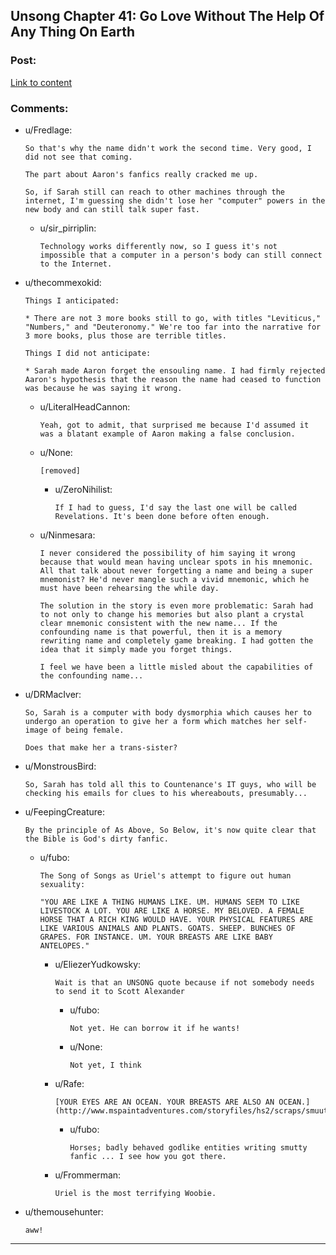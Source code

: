 ## Unsong Chapter 41: Go Love Without The Help Of Any Thing On Earth

### Post:

[Link to content](http://unsongbook.com/chapter-41-go-love-without-the-help-of-any-thing-on-earth/)

### Comments:

- u/Fredlage:
  ```
  So that's why the name didn't work the second time. Very good, I did not see that coming. 

  The part about Aaron's fanfics really cracked me up.

  So, if Sarah still can reach to other machines through the internet, I'm guessing she didn't lose her "computer" powers in the new body and can still talk super fast.
  ```

  - u/sir_pirriplin:
    ```
    Technology works differently now, so I guess it's not impossible that a computer in a person's body can still connect to the Internet.
    ```

- u/thecommexokid:
  ```
  Things I anticipated:

  * There are not 3 more books still to go, with titles "Leviticus," "Numbers," and "Deuteronomy." We're too far into the narrative for 3 more books, plus those are terrible titles.

  Things I did not anticipate:

  * Sarah made Aaron forget the ensouling name. I had firmly rejected Aaron's hypothesis that the reason the name had ceased to function was because he was saying it wrong.
  ```

  - u/LiteralHeadCannon:
    ```
    Yeah, got to admit, that surprised me because I'd assumed it was a blatant example of Aaron making a false conclusion.
    ```

  - u/None:
    ```
    [removed]
    ```

    - u/ZeroNihilist:
      ```
      If I had to guess, I'd say the last one will be called Revelations. It's been done before often enough.
      ```

  - u/Ninmesara:
    ```
    I never considered the possibility of him saying it wrong because that would mean having unclear spots in his mnemonic. All that talk about never forgetting a name and being a super mnemonist? He'd never mangle such a vivid mnemonic, which he must have been rehearsing the while day.

    The solution in the story is even more problematic: Sarah had to not only to change his memories but also plant a crystal clear mnemonic consistent with the new name... If the confounding name is that powerful, then it is a memory rewriting name and completely game breaking. I had gotten the idea that it simply made you forget things.

    I feel we have been a little misled about the capabilities of the confounding name...
    ```

- u/DRMacIver:
  ```
  So, Sarah is a computer with body dysmorphia which causes her to undergo an operation to give her a form which matches her self-image of being female.

  Does that make her a trans-sister?
  ```

- u/MonstrousBird:
  ```
  So, Sarah has told all this to Countenance's IT guys, who will be checking his emails for clues to his whereabouts, presumably...
  ```

- u/FeepingCreature:
  ```
  By the principle of As Above, So Below, it's now quite clear that the Bible is God's dirty fanfic.
  ```

  - u/fubo:
    ```
    The Song of Songs as Uriel's attempt to figure out human sexuality:

    "YOU ARE LIKE A THING HUMANS LIKE. UM. HUMANS SEEM TO LIKE LIVESTOCK A LOT. YOU ARE LIKE A HORSE. MY BELOVED. A FEMALE HORSE THAT A RICH KING WOULD HAVE. YOUR PHYSICAL FEATURES ARE LIKE VARIOUS ANIMALS AND PLANTS. GOATS. SHEEP. BUNCHES OF GRAPES. FOR INSTANCE. UM. YOUR BREASTS ARE LIKE BABY ANTELOPES."
    ```

    - u/EliezerYudkowsky:
      ```
      Wait is that an UNSONG quote because if not somebody needs to send it to Scott Alexander
      ```

      - u/fubo:
        ```
        Not yet. He can borrow it if he wants!
        ```

      - u/None:
        ```
        Not yet, I think
        ```

    - u/Rafe:
      ```
      [YOUR EYES ARE AN OCEAN. YOUR BREASTS ARE ALSO AN OCEAN.](http://www.mspaintadventures.com/storyfiles/hs2/scraps/smuut16.gif)
      ```

      - u/fubo:
        ```
        Horses; badly behaved godlike entities writing smutty fanfic ... I see how you got there.
        ```

    - u/Frommerman:
      ```
      Uriel is the most terrifying Woobie.
      ```

- u/themousehunter:
  ```
  aww!
  ```

---

